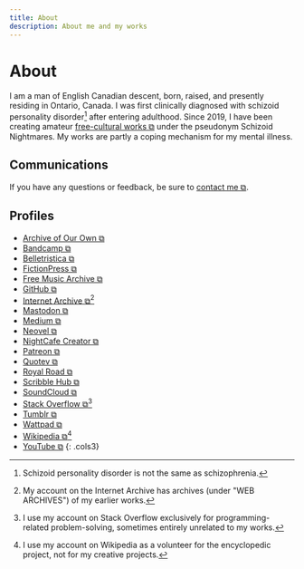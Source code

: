 ```yaml
---
title: About
description: About me and my works
---
```


# About
I am a man of English Canadian descent, born, raised, and presently residing in Ontario, Canada. I was first clinically diagnosed with schizoid personality disorder[^1] after entering adulthood. Since 2019, I have been creating amateur <a href="https://freedomdefined.org/Definition" target="_blank">free-cultural works ⧉</a> under the pseudonym Schizoid Nightmares. My works are partly a coping mechanism for my mental illness.

[^1]: Schizoid personality disorder is not the same as schizophrenia.

## Communications
If you have any questions or feedback, be sure to <a href="https://tally.so/r/mOaDRp" target="_blank">contact me ⧉</a>.

## Profiles
- <a href="https://archiveofourown.org/users/schizoidnightmares/" target="_blank">Archive of Our Own ⧉</a>
- <a href="https://schizoidnightmares.bandcamp.com/" target="_blank">Bandcamp ⧉</a>
- <a href="https://belletristica.com/en/users/5706-schizoid-nightmares" target="_blank">Belletristica ⧉</a>
- <a href="https://www.fictionpress.com/~schizoidnightmares" target="_blank">FictionPress ⧉</a>
- <a href="https://freemusicarchive.org/music/schizoid-nightmares/" target="_blank">Free Music Archive ⧉</a>
- <a href="https://github.com/schizoidnightmares" target="_blank">GitHub ⧉</a>
- <a href="https://archive.org/details/@schizoid_nightmares" target="_blank">Internet Archive ⧉</a>[^2]
- <a href="https://mastodon.social/@schizoidnightmares" target="_blank">Mastodon ⧉</a>
- <a href="https://schizoidnightmares.medium.com/" target="_blank">Medium ⧉</a>
- <a href="https://neovel.io/user/66358/schizoid-nightmares" target="_blank">Neovel ⧉</a>
- <a href="https://creator.nightcafe.studio/u/schizoidnightmares" target="_blank">NightCafe Creator ⧉</a>
- <a href="https://www.patreon.com/schizoidnightmares" target="_blank">Patreon ⧉</a>
- <a href="https://www.quotev.com/schizoidnightmares" target="_blank">Quotev ⧉</a>
- <a href="https://www.royalroad.com/profile/357196" target="_blank">Royal Road ⧉</a>
- <a href="https://www.scribblehub.com/profile/125707/schizoidnightmares/" target="_blank">Scribble Hub ⧉</a>
- <a href="https://soundcloud.com/schizoidnightmares" target="_blank">SoundCloud ⧉</a>
- <a href="https://stackoverflow.com/users/21422760/schizoid-nightmares" target="_blank">Stack Overflow ⧉</a>[^3]
- <a href="https://schizoidnightmares.tumblr.com/" target="_blank">Tumblr ⧉</a>
- <a href="https://www.wattpad.com/user/schizoidnightmares" target="_blank">Wattpad ⧉</a>
- <a href="https://en.wikipedia.org/wiki/User:SchizoidNightmares" target="_blank">Wikipedia ⧉</a>[^4]
- <a href="https://www.youtube.com/@schizoidnightmares" target="_blank">YouTube ⧉</a>
{: .cols3}

[^2]: My account on the Internet Archive has archives (under "WEB ARCHIVES") of my earlier works.
[^3]: I use my account on Stack Overflow exclusively for programming-related problem-solving, sometimes entirely unrelated to my works.
[^4]: I use my account on Wikipedia as a volunteer for the encyclopedic project, not for my creative projects.